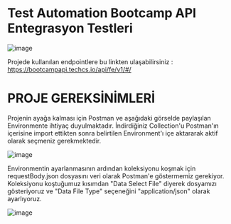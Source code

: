 # Test Automation Bootcamp API Entegrasyon Testleri
![image](https://user-images.githubusercontent.com/13181041/160855652-81f1782d-480b-43d6-96b5-1ea9ca5ff768.png)



Projede kullanılan endpointlere bu linkten ulaşabilirsiniz : https://bootcampapi.techcs.io/api/fe/v1/#/

# PROJE GEREKSİNİMLERİ

Projenin ayağa kalması için Postman ve aşağıdaki görselde paylaşılan Environmente ihtiyaç duyulmaktadır. İndirdiğiniz Collection'u Postman'ın içerisine import ettikten sonra belirtilen Environment'ı içe aktararak aktif olarak seçmeniz gerekmektedir.

![image](https://user-images.githubusercontent.com/13181041/160854971-41181701-f83a-4b65-aedf-a5c83e8a2085.png)



Environmentin ayarlanmasının ardından koleksiyonu koşmak için requestBody.json dosyasını veri olarak Postman'e göstermemiz gerekiyor. Koleksiyonu koştuğumuz kısımdan "Data Select File" diyerek dosyamızı gösteriyoruz ve "Data File Type" seçeneğini "application/json" olarak ayarlıyoruz.


![image](https://user-images.githubusercontent.com/13181041/160855313-6aa56bc9-f9ee-4413-9052-c6a87b8ead97.png)
